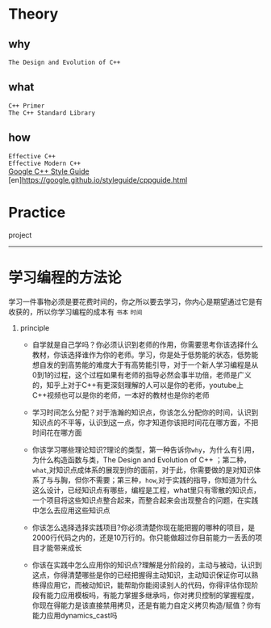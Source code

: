 # Theory
## why
`The Design and Evolution of C++`  

## what
`C++ Primer`  
`The C++ Standard Library`  

## how
`Effective C++`  
`Effective Modern C++`  
[Google C++ Style Guide](https://zh-google-styleguide.readthedocs.io/en/latest/google-cpp-styleguide/) 
[en]https://google.github.io/styleguide/cppguide.html

# Practice
project

---
# 学习编程的方法论

学习一件事物必须是要花费时间的，你之所以要去学习，你内心是期望通过它是有收获的，所以你学习编程的成本有
`书本` `时间`
1. principle
   - 自学就是自己学吗？你必须认识到老师的作用，你需要思考你该选择什么教材，你该选择谁作为你的老师。学习，你是处于低势能的状态，低势能想自发的到高势能的难度大于有高势能引导，对于一个新人学习编程是从0到1的过程，这个过程如果有老师的指导必然会事半功倍，老师是广义的，知乎上对于C++有更深刻理解的人可以是你的老师，youtube上C++视频也可以是你的老师，一本好的教材也是你的老师
   - 学习时间怎么分配？对于浩瀚的知识点，你该怎么分配你的时间，认识到知识点的不平等，认识到这一点，你才知道你该把时间花在哪方面，不把时间花在哪方面

   - 你该学习哪些理论知识?理论的类型，第一种告诉你`why`，为什么有引用，为什么构造函数与类，The Design and Evolution of C++ ；第二种，`what`,对知识点成体系的展现到你的面前，对于此，你需要做的是对知识体系了与与胸，但你不需要；第三种，`how`,对于实践的指导，你知道为什么这么设计，已经知识点有哪些，编程是工程，what里只有零散的知识点，一个项目将这些知识点整合起来，而整合起来会出现整合的问题，在实践中怎么去应用这些知识点
  
   - 你该怎么选择选择实践项目?你必须清楚你现在能把握的哪种的项目，是2000行代码之内的，还是10万行的。你只能做超过你目前能力一丢丢的项目才能带来成长
   - 你该在实践中怎么应用你的知识点?理解是分阶段的，主动与被动，认识到这点，你得清楚哪些是你的已经把握得主动知识，主动知识保证你可以熟练得应用它，而被动知识，能帮助你能阅读别人的代码，你得评估你现阶段有能力应用模板吗，有能力掌握多继承吗，你对拷贝控制的掌握程度，你现在得能力是该直接禁用拷贝，还是有能力自定义拷贝构造/赋值？你有能力应用dynamics_cast吗
   

